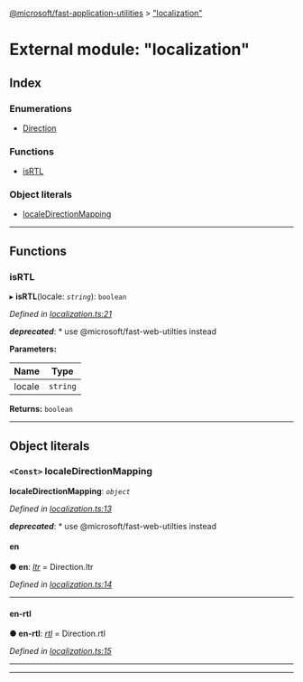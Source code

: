 [@microsoft/fast-application-utilities](../README.md) > ["localization"](../modules/_localization_.md)

# External module: "localization"

## Index

### Enumerations

* [Direction](../enums/_localization_.direction.md)

### Functions

* [isRTL](_localization_.md#isrtl)

### Object literals

* [localeDirectionMapping](_localization_.md#localedirectionmapping)

---

## Functions

<a id="isrtl"></a>

###  isRTL

▸ **isRTL**(locale: *`string`*): `boolean`

*Defined in [localization.ts:21](https://github.com/Microsoft/fast-dna/blob/164dd3ca/packages/fast-application-utilities/src/localization.ts#L21)*

*__deprecated__*: *   use @microsoft/fast-web-utilties instead

**Parameters:**

| Name | Type |
| ------ | ------ |
| locale | `string` |

**Returns:** `boolean`

___

## Object literals

<a id="localedirectionmapping"></a>

### `<Const>` localeDirectionMapping

**localeDirectionMapping**: *`object`*

*Defined in [localization.ts:13](https://github.com/Microsoft/fast-dna/blob/164dd3ca/packages/fast-application-utilities/src/localization.ts#L13)*

*__deprecated__*: *   use @microsoft/fast-web-utilties instead

<a id="localedirectionmapping.en"></a>

####  en

**● en**: *[ltr](../enums/_localization_.direction.md#ltr)* =  Direction.ltr

*Defined in [localization.ts:14](https://github.com/Microsoft/fast-dna/blob/164dd3ca/packages/fast-application-utilities/src/localization.ts#L14)*

___
<a id="localedirectionmapping.en_rtl"></a>

####  en-rtl

**● en-rtl**: *[rtl](../enums/_localization_.direction.md#rtl)* =  Direction.rtl

*Defined in [localization.ts:15](https://github.com/Microsoft/fast-dna/blob/164dd3ca/packages/fast-application-utilities/src/localization.ts#L15)*

___

___

